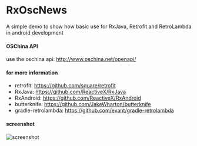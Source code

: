 # RxOscNews
A simple demo to show how basic use for RxJava, Retrofit and RetroLambda in android development

#### OSChina API
use the oschina api: http://www.oschina.net/openapi/

#### for more information
* retrofit: https://github.com/square/retrofit
* RxJava: https://github.com/ReactiveX/RxJava
* RxAndroid: https://github.com/ReactiveX/RxAndroid
* butterknife: https://github.com/JakeWharton/butterknife
* gradle-retrolambda: https://github.com/evant/gradle-retrolambda


#### screenshot
![screenshot](https://github.com/huzongyao/RxOscNews/blob/master/misc/screen.gif?raw=true)